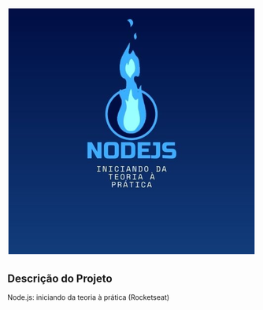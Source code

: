 <h1 align="center">
  <img src="https://github.com/Iann-rst/nodejs/blob/main/NODEJS.jpg" alt="Node.js: Iniciando da Teoria à Prática">
 </h1>
  
## Descrição do Projeto
  <p> Node.js: iniciando da teoria à prática (Rocketseat)</p>
